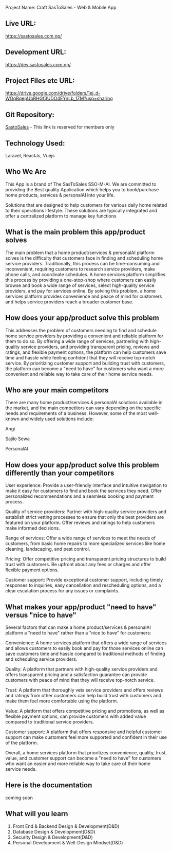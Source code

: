 Project Name: Craft SasToSales - Web & Mobile App

Live URL:
------------
https://sastosales.com.np/

Development URL:
------------
https://dev.sastosales.com.np/

Project Files etc URL:
------------
https://drive.google.com/drive/folders/1ej_d-WOqBqepUbRHGf3UDO4EYnLb_1ZM?usp=sharing

Git Repository:
------------
<a href = "https://github.com/Lafa0x9-Hackathon/sastosales" target="_blank">SastoSales</a> - This link is reserved for members only

Technology Used:
------------
Laravel, ReactJs, Vuejs


Who We Are
--------------

This App is a brand of The SasToSales SSO-M-AI. We are committed to providing the Best quality Application which helps you to book/purchase home products, services & personalAI into your life.

Solutions that are designed to help customers for various daily home related to their operations lifestyle. These solutions are typically integrated and offer a centralized platform to manage key functions


What is the main problem this app/product solves
--------------

The main problem that a home product/services & personalAI platform solves is the difficulty that customers face in finding and scheduling home service providers. Traditionally, this process can be time-consuming and inconvenient, requiring customers to research service providers, make phone calls, and coordinate schedules. A home services platform simplifies this process by providing a one-stop-shop where customers can easily browse and book a wide range of services, select high-quality service providers, and pay for services online. By solving this problem, a home services platform provides convenience and peace of mind for customers and helps service providers reach a broader customer base.



How does your app/product solve this problem
--------------

This addresses the problem of customers needing to find and schedule home service providers by providing a convenient and reliable platform for them to do so. By offering a wide range of services, partnering with high-quality service providers, and providing transparent pricing, reviews and ratings, and flexible payment options, the platform can help customers save time and hassle while feeling confident that they will receive top-notch service. By prioritizing customer support and building trust with customers, the platform can become a "need to have" for customers who want a more convenient and reliable way to take care of their home service needs.



Who are your main competitors
--------------

There are many home product/services & personalAI solutions available in the market, and the main competitors can vary depending on the specific needs and requirements of a business. However, some of the most well-known and widely used solutions include:

Angi

Sajilo Sewa 

PersonalAI


How does your app/product solve this problem differently than your competitors
--------------

User experience: Provide a user-friendly interface and intuitive navigation to make it easy for customers to find and book the services they need. Offer personalized recommendations and a seamless booking and payment process.

Quality of service providers: Partner with high-quality service providers and establish strict vetting processes to ensure that only the best providers are featured on your platform. Offer reviews and ratings to help customers make informed decisions.

Range of services: Offer a wide range of services to meet the needs of customers, from basic home repairs to more specialized services like home cleaning, landscaping, and pest control.

Pricing: Offer competitive pricing and transparent pricing structures to build trust with customers. Be upfront about any fees or charges and offer flexible payment options.

Customer support: Provide exceptional customer support, including timely responses to inquiries, easy cancellation and rescheduling options, and a clear escalation process for any issues or complaints.



What makes your app/product "need to have" versus "nice to have"
--------------
Several factors that can make a home product/services & personalAI platform a "need to have" rather than a "nice to have" for customers:

Convenience: A home services platform that offers a wide range of services and allows customers to easily book and pay for those services online can save customers time and hassle compared to traditional methods of finding and scheduling service providers.

Quality: A platform that partners with high-quality service providers and offers transparent pricing and a satisfaction guarantee can provide customers with peace of mind that they will receive top-notch service.

Trust: A platform that thoroughly vets service providers and offers reviews and ratings from other customers can help build trust with customers and make them feel more comfortable using the platform.

Value: A platform that offers competitive pricing and promotions, as well as flexible payment options, can provide customers with added value compared to traditional service providers.

Customer support: A platform that offers responsive and helpful customer support can make customers feel more supported and confident in their use of the platform.

Overall, a home services platform that prioritizes convenience, quality, trust, value, and customer support can become a "need to have" for customers who want an easier and more reliable way to take care of their home service needs.


Here is the documentation
----------------------------

coming soon



What will you learn
---------------------

1. Front End & Backend Design & Development(D&D)
2. Database Design & Development(D&D)
3. Security Design & Development(D&D)
4. Personal Development & Well-Design Mindset(D&D)

